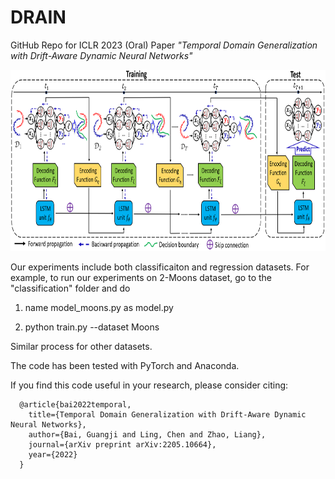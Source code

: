 # DRAIN
GitHub Repo for ICLR 2023 (Oral) Paper *"Temporal Domain Generalization with Drift-Aware Dynamic Neural Networks"*

<img src="./model_architecture.PNG" width="790" height="290">

Our experiments include both classificaiton and regression datasets. For example, to run our experiments on 2-Moons dataset, go to the "classification" folder and do

1. name model_moons.py as model.py

2. python train.py --dataset Moons

Similar process for other datasets.

The code has been tested with PyTorch and Anaconda.



If you find this code useful in your research, please consider citing:

      @article{bai2022temporal,
        title={Temporal Domain Generalization with Drift-Aware Dynamic Neural Networks},
        author={Bai, Guangji and Ling, Chen and Zhao, Liang},
        journal={arXiv preprint arXiv:2205.10664},
        year={2022}
      }
